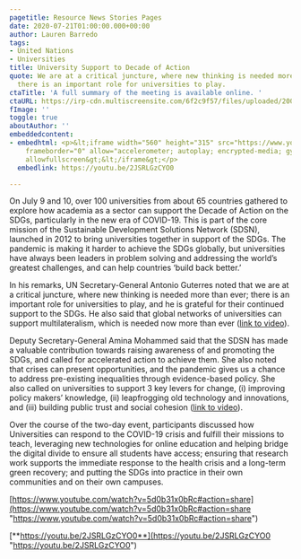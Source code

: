 ```yaml
---
pagetitle: Resource News Stories Pages
date: 2020-07-21T01:00:00.000+00:00
author: Lauren Barredo
tags:
- United Nations
- Universities
title: University Support to Decade of Action
quote: We are at a critical juncture, where new thinking is needed more than ever;
  there is an important role for universities to play.
ctaTitle: 'A full summary of the meeting is available online. '
ctaURL: https://irp-cdn.multiscreensite.com/6f2c9f57/files/uploaded/200716%20Summary%20University%20Sector%20Support%20to%20SDGs.pdf
fImage: ''
toggle: true
aboutAuthor: ''
embeddedcontent:
- embedhtml: <p>&lt;iframe width="560" height="315" src="https://www.youtube.com/embed/5d0b31x0bRc"
    frameborder="0" allow="accelerometer; autoplay; encrypted-media; gyroscope; picture-in-picture"
    allowfullscreen&gt;&lt;/iframe&gt;</p>
  embedlink: https://youtu.be/2JSRLGzCYO0

---
```

On July 9 and 10, over 100 universities from about 65 countries gathered to explore how academia as a sector can support the Decade of Action on the SDGs, particularly in the new era of COVID-19. This is part of the core mission of the Sustainable Development Solutions Network (SDSN), launched in 2012 to bring universities together in support of the SDGs. The pandemic is making it harder to achieve the SDGs globally, but universities have always been leaders in problem solving and addressing the world’s greatest challenges, and can help countries ‘build back better.’

In his remarks, UN Secretary-General Antonio Guterres noted that we are at a critical juncture, where new thinking is needed more than ever; there is an important role for universities to play, and he is grateful for their continued support to the SDGs. He also said that global networks of universities can support multilateralism, which is needed now more than ever ([link to video](https://youtu.be/5d0b31x0bRc "Link: https://youtu.be/5d0b31x0bRc")).

Deputy Secretary-General Amina Mohammed said that the SDSN has made a valuable contribution towards raising awareness of and promoting the SDGs, and called for accelerated action to achieve them. She also noted that crises can present opportunities, and the pandemic gives us a chance to address pre-existing inequalities through evidence-based policy. She also called on universities to support 3 key levers for change, (i) improving policy makers’ knowledge, (ii) leapfrogging old technology and innovations, and (iii) building public trust and social cohesion ([link to video](https://youtu.be/2JSRLGzCYO0 "Link: https://youtu.be/2JSRLGzCYO0")).

Over the course of the two-day event, participants discussed how Universities can respond to the COVID-19 crisis and fulfill their missions to teach, leveraging new technologies for online education and helping bridge the digital divide to ensure all students have access; ensuring that research work supports the immediate response to the health crisis and a long-term green recovery; and putting the SDGs into practice in their own communities and on their own campuses.

[https://www.youtube.com/watch?v=5d0b31x0bRc#action=share](https://www.youtube.com/watch?v=5d0b31x0bRc#action=share "https://www.youtube.com/watch?v=5d0b31x0bRc#action=share")

[**https://youtu.be/2JSRLGzCYO0**](https://youtu.be/2JSRLGzCYO0 "https://youtu.be/2JSRLGzCYO0")